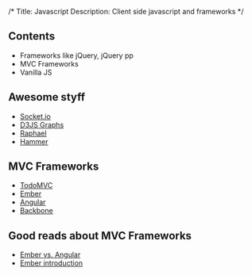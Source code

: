 /*
Title: Javascript
Description: Client side javascript and frameworks
*/


## Contents

* Frameworks like jQuery, jQuery pp
* MVC Frameworks
* Vanilla JS


## Awesome styff

* [Socket.io](http://socket.io/)
* [D3JS Graphs](http://d3js.org/)
* [Raphael](http://raphaeljs.com/)
* [Hammer](http://eightmedia.github.io/hammer.js/)


## MVC Frameworks

* [TodoMVC](http://todomvc.com/)
* [Ember](http://emberjs.com/)
* [Angular](http://angularjs.org/)
* [Backbone](http://backbonejs.org/)


## Good reads about MVC Frameworks

* [Ember vs. Angular](http://eviltrout.com/2013/06/15/ember-vs-angular.html)
* [Ember introduction](http://dev.tutsplus.com/tutorials/getting-into-ember-part-4--net-31517)
